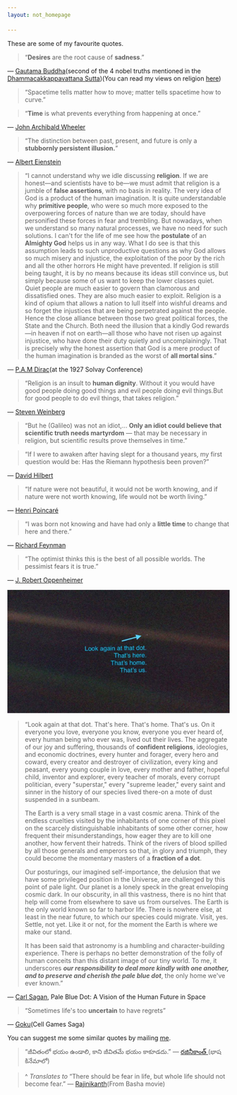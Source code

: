 ```yaml
---
layout: not_homepage

---
```

These are some of my favourite quotes.

>“**Desires** are the root cause of **sadness**.”

― [Gautama Buddha](https://en.wikipedia.org/wiki/Gautama_Buddha)(second of the 4 nobel truths mentioned in the [Dhammacakkappavattana Sutta](https://en.wikipedia.org/wiki/Dhammacakkappavattana_Sutta))(You can read my views on religion [here](/blog/views-on-religion/))


>“Spacetime tells matter how to move; matter tells spacetime how to curve.”

>“**Time** is what prevents everything from happening at once.”

― [John Archibald Wheeler
](https://en.wikipedia.org/wiki/John_Archibald_Wheeler)

>“The distinction between past, present, and future is only a **stubbornly persistent illusion.**”

― [Albert Eienstein](https://en.wikipedia.org/wiki/Albert_Einstein)


>“I cannot understand why we idle discussing **religion**. If we are honest—and scientists have to be—we must admit that religion is a jumble of **false assertions**, with no basis in reality. The very idea of God is a product of the human imagination. It is quite understandable why **primitive people**, who were so much more exposed to the overpowering forces of nature than we are today, should have personified these forces in fear and trembling. But nowadays, when we understand so many natural processes, we have no need for such solutions. I can't for the life of me see how the **postulate** of an **Almighty God** helps us in any way. What I do see is that this assumption leads to such unproductive questions as why God allows so much misery and injustice, the exploitation of the poor by the rich and all the other horrors He might have prevented. If religion is still being taught, it is by no means because its ideas still convince us, but simply because some of us want to keep the lower classes quiet. Quiet people are much easier to govern than clamorous and dissatisfied ones. They are also much easier to exploit. Religion is a kind of opium that allows a nation to lull itself into wishful dreams and so forget the injustices that are being perpetrated against the people. Hence the close alliance between those two great political forces, the State and the Church. Both need the illusion that a kindly God rewards—in heaven if not on earth—all those who have not risen up against injustice, who have done their duty quietly and uncomplainingly. That is precisely why the honest assertion that God is a mere product of the human imagination is branded as the worst of **all mortal sins**.”

― [P.A.M Dirac](https://en.wikipedia.org/wiki/Paul_Dirac)(at the 1927 Solvay Conference)


>“Religion is an insult to **human dignity**. Without it you would have good people doing good things and evil people doing evil things.But for good people to do evil things, that takes religion.”

― [Steven Weinberg](https://en.wikipedia.org/wiki/Steven_Weinberg)

>“But he (Galileo) was not an idiot,... **Only an idiot could believe that scientific truth needs martyrdom** — that may be necessary in religion, but scientific results prove themselves in time.”

>“If I were to awaken after having slept for a thousand years, my first question would be: Has the Riemann hypothesis been proven?”

― [David Hilbert](https://en.wikiquote.org/wiki/David_Hilbert)


>“If nature were not beautiful, it would not be worth knowing, and if nature were not worth knowing, life would not be worth living.”

― [Henri Poincaré](https://en.wikipedia.org/wiki/Henri_Poincar%C3%A9)



>“I was born not knowing and have had only a **little time** to change that here and there.”

― [Richard Feynman](https://en.wikipedia.org/wiki/Richard_Feynman)

>“The optimist thinks this is the best of all possible worlds. The pessimist fears it is true.”

― [J. Robert Oppenheimer](https://en.wikipedia.org/wiki/J._Robert_Oppenheimer)

![alt text](/assets/images/pbdot.jpeg "Pale blue dot")
>“Look again at that dot. That's here. That's home. That's us. On it everyone you love, everyone you know, everyone you ever heard of, every human being who ever was, lived out their lives. The aggregate of our joy and suffering, thousands of **confident religions**, ideologies, and economic doctrines, every hunter and forager, every hero and coward, every creator and destroyer of civilization, every king and peasant, every young couple in love, every mother and father, hopeful child, inventor and explorer, every teacher of morals, every corrupt politician, every "superstar," every "supreme leader," every saint and sinner in the history of our species lived there-on a mote of dust suspended in a sunbeam.
>
>The Earth is a very small stage in a vast cosmic arena. Think of the endless cruelties visited by the inhabitants of one corner of this pixel on the scarcely distinguishable inhabitants of some other corner, how frequent their misunderstandings, how eager they are to kill one another, how fervent their hatreds. Think of the rivers of blood spilled by all those generals and emperors so that, in glory and triumph, they could become the momentary masters of a **fraction of a dot**.
>
>Our posturings, our imagined self-importance, the delusion that we have some privileged position in the Universe, are challenged by this point of pale light. Our planet is a lonely speck in the great enveloping cosmic dark. In our obscurity, in all this vastness, there is no hint that help will come from elsewhere to save us from ourselves.
The Earth is the only world known so far to harbor life. There is nowhere else, at least in the near future, to which our species could migrate. Visit, yes. Settle, not yet. Like it or not, for the moment the Earth is where we make our stand.
>
>It has been said that astronomy is a humbling and character-building experience. There is perhaps no better demonstration of the folly of human conceits than this distant image of our tiny world. To me, it underscores ***our responsibility to deal more kindly with one another, and to preserve and cherish the pale blue dot***, the only home we've ever known.”

― [Carl Sagan](https://en.wikipedia.org/wiki/Carl_Sagan), Pale Blue Dot: A Vision of the Human Future in Space

>“Sometimes life's too **uncertain** to have regrets”

― [Goku](https://en.wikipedia.org/wiki/Goku)(Cell Games Saga)

You can suggest me some similar quotes by mailing [me](mailto:sreemanmohanreddy@gmail.com).

>“జీవితంలో భయం ఉండాలి, కాని జీవితమే భయం కాకూడదు.”
 ― [రజినీకాంత్ ](https://te.wikipedia.org/wiki/%E0%B0%B0%E0%B0%9C%E0%B0%BF%E0%B0%A8%E0%B1%80%E0%B0%95%E0%B0%BE%E0%B0%82%E0%B0%A4%E0%B1%8D)(భాష కినేమాలో)

>^ *Translates to* “There should be fear in life, but whole life should not become fear.”
― [Rajinikanth](https://en.wikipedia.org/wiki/Rajinikanth)(From Basha movie)

